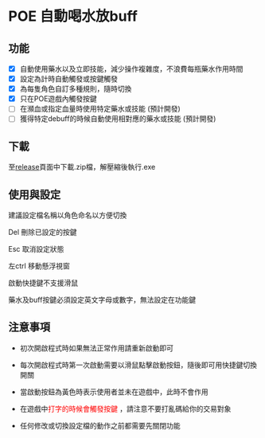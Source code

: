# POE 自動喝水放buff

## 功能
- [x] 自動使用藥水以及立即技能，減少操作複雜度，不浪費每瓶藥水作用時間
- [x] 設定為計時自動觸發或按鍵觸發
- [x] 為每隻角色自訂多種規則，隨時切換
- [x] 只在POE遊戲內觸發按鍵
- [ ] 在瀕血或指定血量時使用特定藥水或技能 (預計開發)
- [ ] 獲得特定debuff的時候自動使用相對應的藥水或技能 (預計開發)

## 下載
至[release](https://github.com/shounen51/poe_AutoFlaskByAttack/releases)頁面中下載.zip檔，解壓縮後執行.exe

## 使用與設定
建議設定檔名稱以角色命名以方便切換

Del 刪除已設定的按鍵

Esc 取消設定狀態

左ctrl 移動懸浮視窗

啟動快捷鍵不支援滑鼠

藥水及buff按鍵必須設定英文字母或數字，無法設定在功能鍵

## 注意事項
 - 初次開啟程式時如果無法正常作用請重新啟動即可

 - 每次開啟程式時第一次啟動需要以滑鼠點擊啟動按鈕，隨後即可用快捷鍵切換開關

 - 當啟動按鈕為黃色時表示使用者並未在遊戲中，此時不會作用
 
 - 在遊戲中<font color="#ff0000">打字的時候會觸發按鍵</font> ，請注意不要打亂碼給你的交易對象

 - 任何修改或切換設定檔的動作之前都需要先關閉功能
